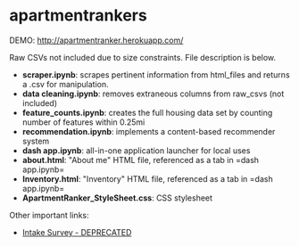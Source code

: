 # apartmentrankers

DEMO: http://apartmentranker.herokuapp.com/

Raw CSVs not included due to size constraints. File description is below.

* **scraper.ipynb**: scrapes pertinent information from html_files and returns a .csv for manipulation.
* **data cleaning.ipynb**: removes extraneous columns from raw_csvs (not included)
* **feature_counts.ipynb**: creates the full housing data set by counting number of features within 0.25mi
* **recommendation.ipynb**: implements a content-based recommender system
* **dash app.ipynb**: all-in-one application launcher for local uses
* **about.html**: "About me" HTML file, referenced as a tab in =dash app.ipynb=
* **Inventory.html**: "Inventory" HTML file, referenced as a tab in =dash app.ipynb=
* **ApartmentRanker_StyleSheet.css**: CSS stylesheet

Other important links:
* [Intake Survey  - DEPRECATED](https://forms.gle/TmWuWb6TuArVTLDj7)


